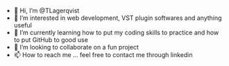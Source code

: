 - 👋 Hi, I’m @TLagerqvist
- 👀 I’m interested in web development, VST plugin softwares and anything useful  
- 🌱 I’m currently learning how to put my coding skills to practice and how to put GitHub to good use
- 💞️ I’m looking to collaborate on a fun project
- 📫 How to reach me ... feel free to contact me through linkedin

<!---
TLagerqvist/TLagerqvist is a ✨ special ✨ repository because its `README.md` (this file) appears on your GitHub profile.
You can click the Preview link to take a look at your changes.
--->

